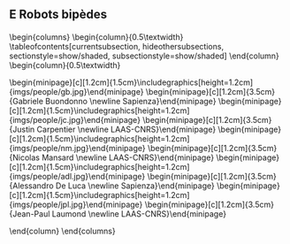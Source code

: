 ## E Robots bipèdes

####

\begin{columns}
\begin{column}{0.5\textwidth}
\tableofcontents[currentsubsection, hideothersubsections, sectionstyle=show/shaded, subsectionstyle=show/shaded]
\end{column}
\begin{column}{0.5\textwidth}

\begin{minipage}[c][1.2cm]{1.5cm}\includegraphics[height=1.2cm]{imgs/people/gb.jpg}\end{minipage}
\begin{minipage}[c][1.2cm]{3.5cm}{Gabriele Buondonno \newline Sapienza}\end{minipage}
\begin{minipage}[c][1.2cm]{1.5cm}\includegraphics[height=1.2cm]{imgs/people/jc.jpg}\end{minipage}
\begin{minipage}[c][1.2cm]{3.5cm}{Justin Carpentier \newline LAAS-CNRS}\end{minipage}
\begin{minipage}[c][1.2cm]{1.5cm}\includegraphics[height=1.2cm]{imgs/people/nm.jpg}\end{minipage}
\begin{minipage}[c][1.2cm]{3.5cm}{Nicolas Mansard \newline LAAS-CNRS}\end{minipage}
\begin{minipage}[c][1.2cm]{1.5cm}\includegraphics[height=1.2cm]{imgs/people/adl.jpg}\end{minipage}
\begin{minipage}[c][1.2cm]{3.5cm}{Alessandro De Luca \newline Sapienza}\end{minipage}
\begin{minipage}[c][1.2cm]{1.5cm}\includegraphics[height=1.2cm]{imgs/people/jpl.jpg}\end{minipage}
\begin{minipage}[c][1.2cm]{3.5cm}{Jean-Paul Laumond \newline LAAS-CNRS}\end{minipage}

\end{column}
\end{columns}

